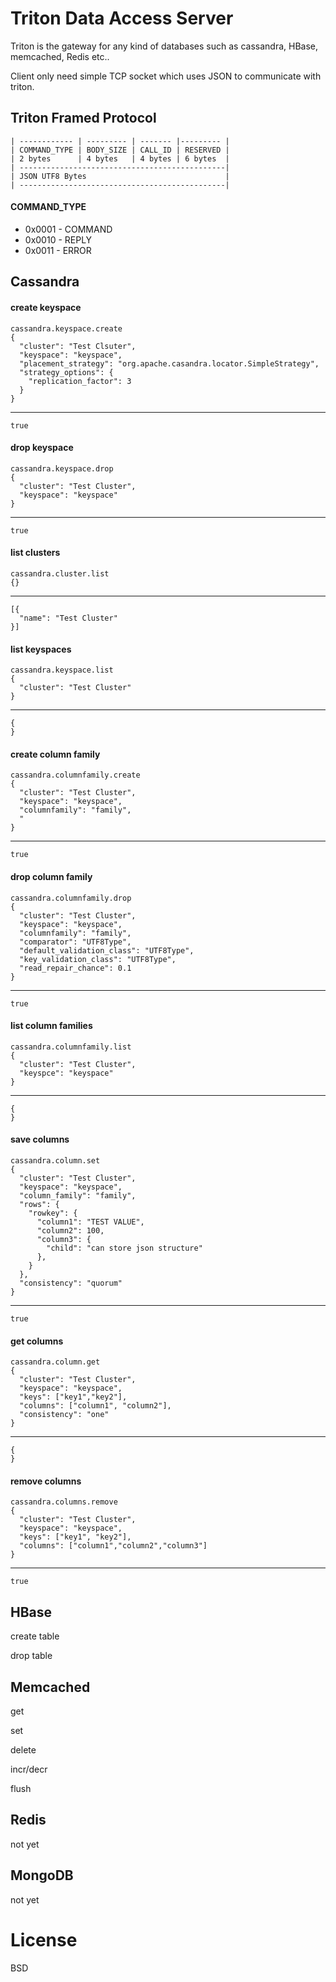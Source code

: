 # Triton Data Access Server

Triton is the gateway for any kind of databases such as cassandra, HBase, memcached, Redis etc..

Client only need simple TCP socket which uses JSON to communicate with triton.

## Triton Framed Protocol

	| ------------ | --------- | ------- |--------- |
	| COMMAND_TYPE | BODY_SIZE | CALL_ID | RESERVED |
	| 2 bytes      | 4 bytes   | 4 bytes | 6 bytes  |
	| ----------------------------------------------|
	| JSON UTF8 Bytes                               |
	| ----------------------------------------------|

#### COMMAND_TYPE
* 0x0001 - COMMAND
* 0x0010 - REPLY
* 0x0011 - ERROR

## Cassandra

#### create keyspace
	cassandra.keyspace.create
	{
  	  "cluster": "Test Clsuter",
  	  "keyspace": "keyspace",
	  "placement_strategy": "org.apache.casandra.locator.SimpleStrategy",
	  "strategy_options": {
	    "replication_factor": 3
	  }
	}

---
	true

#### drop keyspace
	cassandra.keyspace.drop
	{
	  "cluster": "Test Cluster",
	  "keyspace": "keyspace"
	}
---
	true

#### list clusters
	cassandra.cluster.list
	{}
---
	[{
	  "name": "Test Cluster"
	}]

#### list keyspaces
	cassandra.keyspace.list
	{
	  "cluster": "Test Cluster"
	}
---
	{
	}

#### create column family
	cassandra.columnfamily.create
	{
	  "cluster": "Test Cluster",
	  "keyspace": "keyspace",
	  "columnfamily": "family",
	  "
	}
---
	true

#### drop column family
	cassandra.columnfamily.drop
	{
	  "cluster": "Test Cluster",
	  "keyspace": "keyspace",
	  "columnfamily": "family",
	  "comparator": "UTF8Type",
	  "default_validation_class": "UTF8Type",
	  "key_validation_class": "UTF8Type",
	  "read_repair_chance": 0.1
	}
---
	true

#### list column families
	cassandra.columnfamily.list
	{
	  "cluster": "Test Cluster",
	  "keyspce": "keyspace"
	}
---
	{
	}

#### save columns
	cassandra.column.set
	{
	  "cluster": "Test Cluster",
	  "keyspace": "keyspace",
	  "column_family": "family",
	  "rows": {
	    "rowkey": {
	      "column1": "TEST VALUE",
	      "column2": 100,
	      "column3": {
	        "child": "can store json structure"
	      },
	    }
	  },
	  "consistency": "quorum"
	}
---
	true

#### get columns
	cassandra.column.get
	{
	  "cluster": "Test Cluster",
	  "keyspace": "keyspace",
	  "keys": ["key1","key2"],
	  "columns": ["column1", "column2"],
	  "consistency": "one"
	}
---
	{
	}

#### remove columns
	cassandra.columns.remove
	{
	  "cluster": "Test Cluster",
	  "keyspace": "keyspace",
	  "keys": ["key1", "key2"],
	  "columns": ["column1","column2","column3"]
	}
---
	true

## HBase

create table

drop table

## Memcached

get

set

delete

incr/decr

flush

## Redis

not yet

## MongoDB

not yet

# License

BSD